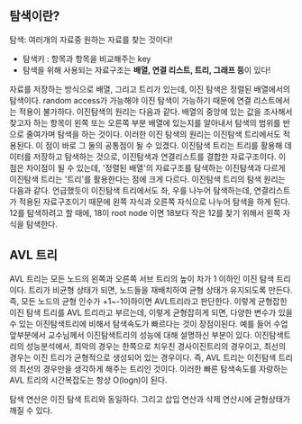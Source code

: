 ## 탐색이란?  
탐색: 여러개의 자료중 원하는 자료를 찾는 것이다!  
- 탐색키 : 항목과 항목을 비교해주는 key  
- 탐색을 위해 사용되는 자료구조는 **배열, 연결 리스트, 트리, 그래프 등**이 있다!  

자료를 저장하는 방식으로 배열, 그리고 트리가 있는데, 이진 탐색은 정렬된 배열에서의 탐색이다. random access가 가능해야 이진 탐색이 가능하기 때문에 연결 리스트에서는 적용이 불가하다. 이진탐색의 원리는 다음과 같다. 배열의 중앙에 있는 값을 조사해서 찾고자 하는 항목이 왼쪽 또는 오른쪽 부분 배열에 있는지를 알아내서 탐색의 범위를 반으로 줄여가며 탐색을 하는 것이다. 이러한 이진 탐색의 원리는 이진탐색 트리에서도 적용된다. 이 점이 바로 그 둘의 공통점이 될 수 있겠다. 
이진탐색 트리는 트리를 활용해 데이터를 저장하고 탐색하는 것으로, 이진탐색과 연결리스트를 결합한 자료구조이다. 이 점은 차이점이 될 수 있는데, '정렬된 배열'의 자료구조를 탐색하는 이진탐색과 다르게 이진탐색 트리는 '트리'를 활용한다는 점에 크게 다르다. 
이진탐색 트리의 탐색 원리는 다음과 같다. 언급했듯이 이진탐색 트리에서도 좌, 우를 나누어 탐색하는데, 연결리스트가 적용된 자료구조이기 때문에 왼쪽 자식과 오른쪽 자식으로 나누어 탐색을 하게 된다. 12를 탐색하려고 할 때에, 18이 root node 이면 18보다 작은 12를 찾기 위해서 왼쪽 자식을 탐색한다. 


## AVL 트리
AVL 트리는 모든 노드의 왼쪽과 오른쪽 서브 트리의 높이 차가 1 이하인 이진 탐색 트리이다.
트리가 비균형 상태가 되면, 노드들을 재배치하여 균형 상태가 유지되도록 만든다.
즉, 모든 노드의 균형 인수가 +1~-1이하이면 AVL트리라고 판단한다. 이렇게 균형잡힌 이진 탐색 트리를 AVL 트리라고 부르는데, 이렇게 균형잡히게 되면, 다양한 변수가 있을 수 있는 이진탐색트리에 비해서 탐색속도가 빠르다는 것이 장점이된다. 예를 들어 수업 앞부분에서 교수님께서 이진탐색트리의 성능에 대해 설명하신 부분이 있다. 이진탐색트리의 성능분석에서, 최악의 경우는 한쪽으로 치우친 경사이진트리의 경우이고, 최선의 경우는
이진 트리가 균형적으로 생성되어 있는 경우이다. 즉, AVL 트리는 이진탐색 트리의 최선의 경우만을 생각하게 해주는 트리인 것이다. 이러한 빠른 탐색속도를 자랑하는 AVL 트리의 시간복잡도는 항상 O(logn)이 된다. 


탐색 연산은 이진 탐색 트리와 동일하다. 그리고 삽입 연산과 삭제 연산시에 균형상태가 깨질 수 있다.  
